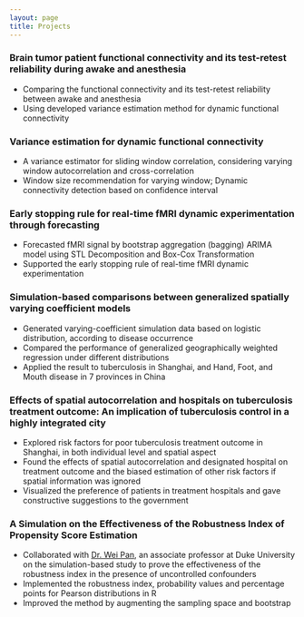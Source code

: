 ```yaml
---
layout: page
title: Projects
---
```



### Brain tumor patient functional connectivity and its test-retest reliability during awake and anesthesia        
*	Comparing the functional connectivity and its test-retest reliability between awake and anesthesia
*	Using developed variance estimation method for dynamic functional connectivity

### Variance estimation for dynamic functional connectivity 						             
*	A variance estimator for sliding window correlation, considering varying window autocorrelation and cross-correlation
*	Window size recommendation for varying window; Dynamic connectivity detection based on confidence interval

### Early stopping rule for real-time fMRI dynamic experimentation through forecasting                             
*	Forecasted fMRI signal by bootstrap aggregation (bagging) ARIMA model using STL Decomposition and Box-Cox Transformation 
*	Supported the early stopping rule of real-time fMRI dynamic experimentation

### Simulation-based comparisons between generalized spatially varying coefficient models                          
*	Generated varying-coefficient simulation data based on logistic distribution, according to disease occurrence 
*	Compared the performance of generalized geographically weighted regression under different distributions
*	Applied the result to tuberculosis in Shanghai, and Hand, Foot, and Mouth disease in 7 provinces in China

### Effects of spatial autocorrelation and hospitals on tuberculosis treatment outcome: An implication of tuberculosis control in a highly integrated city                                                                   
*	Explored risk factors for poor tuberculosis treatment outcome in Shanghai, in both individual level and spatial aspect
*	Found the effects of spatial autocorrelation and designated hospital on treatment outcome and the biased estimation of other risk factors if spatial information was ignored
*	Visualized the preference of patients in treatment hospitals and gave constructive suggestions to the government

### A Simulation on the Effectiveness of the Robustness Index of Propensity Score Estimation                       
*	Collaborated with [Dr. Wei Pan](https://sites.duke.edu/panwei/), an associate professor at Duke University on the simulation-based study to prove the effectiveness of the robustness index in the presence of uncontrolled confounders
*	Implemented the robustness index, probability values and percentage points for Pearson distributions in R 
*	Improved the method by augmenting the sampling space and bootstrap

